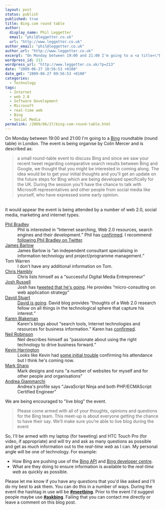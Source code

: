 ```yaml
---
layout: post
status: publish
published: true
title: Bing.com round table
author:
  display_name: Phil Leggetter
  email: "phil@leggetter.co.uk"
  url: "http://www.leggetter.co.uk"
author_email: "phil@leggetter.co.uk"
author_url: "http://www.leggetter.co.uk"
excerpt: "On Monday between 19:00 and 21:00 I'm going to a <a title=\"Bing.com\" href=\"http://www.bing.com/\">Bing</a> roundtable (round table) in London. The event is being organise by Colin Mercer and is described as:\r\n<blockquote>a small round-table event to discuss Bing and since we saw your recent tweet regarding comparative search results between Bing and Google, we thought that you might be interested in coming along. The idea would be to get your initial thoughts and you'll get an update on the future steps for Bing which are being developed specifically for the UK. During the session you’ll have the chance to talk with Microsoft representatives and other people from social media like yourself, who have expressed some early opinion.</blockquote>\r\n"
wordpress_id: 213
wordpress_url: "http://www.leggetter.co.uk/?p=213"
date: "2009-06-27 10:56:53 +0100"
date_gmt: "2009-06-27 09:56:53 +0100"
categories:
  - Technology
tags:
  - Internet
  - web 2.0
  - Software Development
  - Microsoft
  - real-time web
  - Bing
  - Social Media
permalink: /2009/06/27/bing-com-round-table.html
---
```


<p>On Monday between 19:00 and 21:00 I'm going to a <a title="Bing.com" href="http://www.bing.com/">Bing</a> roundtable (round table) in London. The event is being organise by Colin Mercer and is described as:</p>
<blockquote><p>a small round-table event to discuss Bing and since we saw your recent tweet regarding comparative search results between Bing and Google, we thought that you might be interested in coming along. The idea would be to get your initial thoughts and you'll get an update on the future steps for Bing which are being developed specifically for the UK. During the session you’ll have the chance to talk with Microsoft representatives and other people from social media like yourself, who have expressed some early opinion.</p></blockquote>
<p><a id="more"></a><a id="more-213"></a><br />
It would appear the event is being attended by a number of web 2.0, social media, marketing and internet types.</p>
<dl>
<dt><a href="http://www.philbradley.typepad.com/">Phil Bradley</a></dt>
<dd>Phil is interested in <q>Internet searching, Web 2.0 resources, search engines and their development.</q> Phil has <a href="http://twitter.com/Philbradley/status/2356956021">confirmed</a>. I recommend <a href="http://twitter.com/Philbradley/">following Phil Bradley on Twitter</a>.</dd>
<dt><a href="http://www.jamesbarlow.co.uk/">James Barlow</a></dt>
<dd>James Barlow is <q>an independent consultant specialising in information technology and project/programme management.</q></dd>
<dt>Tom Warren</dt>
<dd>I don't have any additional information on Tom.</dd>
<dt><a href="http://www.chrishambly.com/">Chris Hambly</a></dt>
<dd>Chris lists himself as a <q>successful Digital Media Entrepreneur</q></dd>
<dt><a href="http://www.joshrussell.com">Josh Russell</a></dt>
<dd>Josh has t<a href="http://twitter.com/joshr/statuses/2351907516">weeted that he's going</a>. He provides <q>micro-consulting on web application strategy</q></dd>
<dt><a href="http://blog.webometrics.org.uk/">David Stuart</a></dt>
<dd><a href="http://twitter.com/DStuart/statuses/2355794668">David is going</a>. David blog provides <q>thoughts of a Web 2.0 research fellow on all things in the technological sphere that capture his interest.</q></dd>
<dt><a href="http://www.rba.co.uk/wordpress/">Karen Blakeman</a></dt>
<dd>Karen's blogs about <q>search tools, Internet technologies and resources for business information.</q> Karen has <a href="http://twitter.com/karenblakeman/statuses/2356683047">confirmed</a>.</dd>
<dt><a href="http://www.blog.lanzen.co.uk/">Neil Robinson</a></dt>
<dd>Neil describes himself as <q>passionate about using the right technology to drive business forward.</q></dd>
<dt><a href="http://www.kevinharrington.com/">Kevin Harrington</a></dt>
<dd>Looks like Kevin had <a href="http://www.kevinharrington.com/2009/06/bing-it-bounced/">some initial trouble</a> confirming his attendance but I think he's coming now.</dd>
<dt><a href="http://www.perspicuousasmud.com/">Mark Sharp</a></dt>
<dd>Mark designs and runs <q>a number of websites for myself and for other people and organisations</q></dd>
<dt><a href="http://webreflection.blogspot.com/">Andrea Giammarchi</a></dt>
<dd>Andrea's profile says <q>JavaScript Ninja and both PHP/ECMAScript Certified Engineer</q></dd>
</dl>
<p>We are being encouraged to "live blog" the event.</p>
<blockquote><p>Please come armed with all of your thoughts, opinions and questions for the Bing team. This meet-up is about everyone getting the chance to have their say. We’ll make sure you’re able to live blog during the event</p></blockquote>
<p>So, I'll be armed with my laptop (for tweeting) and HTC Touch Pro (for video, if appropriate) and will try and ask as many questions as possible and get as much information out to the <em>real-time web</em> as I can. My personal angle will be one of technology. For example:</p>
<ul>
<li>How Bing are pushing use of the <a href="http://msdn.microsoft.com/en-us/library/dd251056.aspx">Bing API</a> and <a href="http://www.bing.com/developers/">Bing developer centre</a>.</li>
<li>What are they doing to ensure information is available to the <em>real-time web</em> as quickly as possible.</li>
</ul>
<p>Please let me know if you have any questions that you'd like asked and I'll do my best to ask them. You can do this in a number of ways. During the event the hashtag in use will be <strong><a href="http://search.twitter.com/search?q=%23meetbing">#meetbing</a></strong>. Prior to the event I'd suggest people maybe use <strong><a href="http://search.twitter.com/search?q=%23askbing">#askbing</a></strong>. Failing that you can contact me directly or leave a comment on this blog post.</p>
